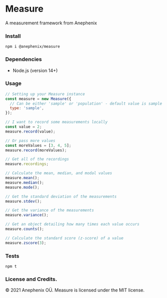 # Measure

A measurement framework from Anephenix

### Install

```shell
npm i @anephenix/measure
```

### Dependencies

- Node.js (version 14+)

### Usage

```javascript
// Setting up your Measure instance
const measure = new Measure({
  // Can be either 'sample' or 'population' - default value is sample
  type: 'sample',
});

// I want to record some measurements locally
const value = 2;
measure.record(value);

// Or pass more values
const moreValues = [3, 4, 5];
measure.record(moreValues);

// Get all of the recordings
measure.recordings;

// Calculate the mean, median, and modal values
measure.mean();
measure.median();
measure.mode();

// Get the standard deviation of the measurements
measure.stdev();

// Get the variance of the measurements
measure.variance();

// Get an object detailing how many times each value occurs
measure.counts();

// Calculate the standard score (z-score) of a value
measure.zscore(3);
```

### Tests

```shell
npm t
```

### License and Credits.

&copy; 2021 Anephenix OÜ. Measure is licensed under the MIT license.
